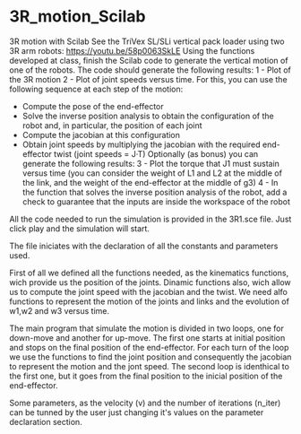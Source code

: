 # 3R_motion_Scilab

3R motion with Scilab
See the TriVex SL/SLi vertical pack loader using two 3R arm robots: https://youtu.be/58p0063SkLE
Using the functions developed at class, finish the Scilab code to generate the vertical motion of one of the robots. The code should generate the following results:
1 - Plot of the 3R motion
2 - Plot of joint speeds versus time. For this, you can use the following sequence at each step of the motion:
- Compute the pose of the end-effector
- Solve the inverse position analysis to obtain the configuration of the robot and, in particular, the position of each joint
- Compute the jacobian at this configuration
- Obtain joint speeds by multiplying the jacobian with the required end-effector twist (joint speeds = J·T)
Optionally (as bonus) you can generate the following results:
3 - Plot the torque that J1 must sustain versus time (you can consider the weight of L1 and L2 at the middle of the link, and the weight of the end-effector at the middle
of g3)
4 - In the function that solves the inverse position analysis of the robot, add a check to guarantee that the inputs are inside the workspace of the robot


All the code needed to run the simulation is provided in the 3R1.sce file. Just click play and the simulation will start.

The file iniciates with the declaration of all the constants and parameters used.

First of all we defined all the functions needed, as the kinematics functions, wich provide us the position of the joints. Dinamic functions also, wich allow us to compute the joint speed with the jacobian and the twist. We need alfo functions to represent the motion of the joints and links and the evolution of w1,w2 and w3 versus time.

The main program that simulate the motion is divided in two loops, one for down-move and another for up-move. The first one starts at initial position and stops on the final position of the end-effector. For each turn of the loop we use the functions to find the joint position and consequently the jacobian to represent the motion and the jont speed.
The second loop is identhical to the first one, but it goes from the final position to the inicial position of the end-effector. 

Some parameters, as the velocity (v) and the number of iterations (n_iter) can be tunned by the user just changing it's values on the parameter declaration section.

